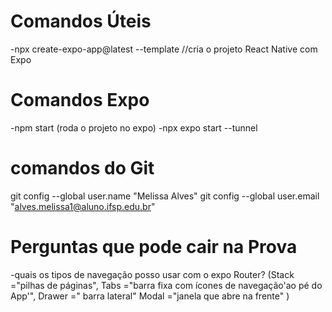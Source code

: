 # Comandos Úteis
-npx create-expo-app@latest --template //cria o projeto React Native com Expo

# Comandos Expo

-npm start (roda o projeto no expo)
-npx expo start --tunnel





# comandos do Git

git config --global user.name "Melissa Alves"
git config --global user.email "alves.melissa1@aluno.ifsp.edu.br"

# Perguntas que pode cair na Prova
-quais os tipos de navegação posso usar com o expo Router?
 (Stack ="pilhas de páginas",
 Tabs ="barra fixa com ícones de navegação'ao pé do App'",
 Drawer =" barra lateral"
 Modal ="janela que abre na frente"
  )
  